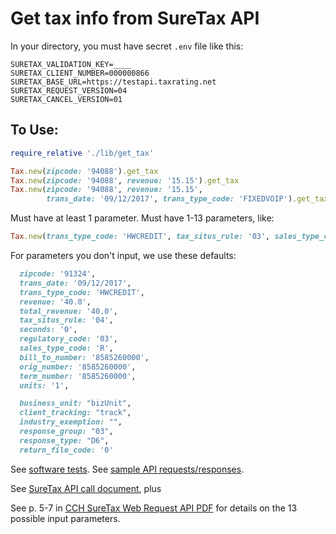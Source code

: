 # Get tax info from SureTax API

In your directory, you must have secret `.env` file like this:
```
SURETAX_VALIDATION_KEY=____
SURETAX_CLIENT_NUMBER=000000866
SURETAX_BASE_URL=https://testapi.taxrating.net
SURETAX_REQUEST_VERSION=04
SURETAX_CANCEL_VERSION=01
```
## To Use:
```ruby
require_relative './lib/get_tax'

Tax.new(zipcode: '94088').get_tax
Tax.new(zipcode: '94088', revenue: '15.15').get_tax
Tax.new(zipcode: '94088', revenue: '15.15',
        trans_date: '09/12/2017', trans_type_code: 'FIXEDVOIP').get_tax
```

Must have at least 1 parameter. Must have 1-13 parameters, like:

```ruby
Tax.new(trans_type_code: 'HWCREDIT', tax_situs_rule: '03', sales_type_code: 'B',...).get_tax
```
For parameters you don't input, we use these defaults:

```ruby
  zipcode: '91324',
  trans_date: '09/12/2017',
  trans_type_code: 'HWCREDIT',
  revenue: '40.0',
  total_revenue: '40.0',
  tax_situs_rule: '04',
  seconds: '0',
  regulatory_code: '03',
  sales_type_code: 'R',
  bill_to_number: '8585260000',
  orig_number: '8585260000',
  term_number: '8585260000',
  units: '1',

  business_unit: "bizUnit",
  client_tracking: "track",
  industry_exemption: "",
  response_group: "03",
  response_type: "D6",
  return_file_code: '0'
```

See [software tests](https://github.com/xbpio/suretax-xbp/blob/master/spec/get_tax_spec.rb). See [sample API requests/responses](https://github.com/xbpio/suretax-xbp/blob/master/spec/support/request_helper.rb).

See [SureTax API call document](https://confluence.qualityspeaks.com/display/DEVPROCEDURES/SureTax+API+Call), plus

See p. 5-7 in [CCH SureTax Web Request API PDF](https://confluence.qualityspeaks.com/display/DEVPROCEDURES/SureTax+API+Call?preview=/16551209/16551210/CCH%20SureTax%20-%20Web%20Request%20API_v2.2.2%20(2)%20(1).pdf) for details on the 13 possible input parameters.
